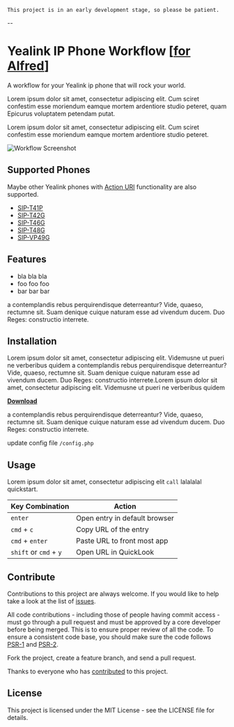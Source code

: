 	This project is in an early development stage, so please be patient.
--
# Yealink IP Phone Workflow [[for Alfred](https://www.alfredapp.com/)]
A workflow for your Yealink ip phone that will rock your world.

Lorem ipsum dolor sit amet, consectetur adipiscing elit. Cum sciret confestim esse moriendum eamque mortem ardentiore studio peteret, quam Epicurus voluptatem petendam putat.

Lorem ipsum dolor sit amet, consectetur adipiscing elit. Cum sciret confestim esse moriendum eamque mortem ardentiore studio peteret. 

![Workflow Screenshot](http://gh01.de/alfred/github/workflow.png)

## Supported Phones

Maybe other Yealink phones with [Action URI](http://www.yealink.ae/assets/V60-Documents/Action-URL-URI.pdf) functionality are also supported.

- [SIP-T41P](http://www.yealink.com/DE/product_info.aspx?ProductsCateID=1035&parentcateid=1396&cateid=1035&BaseInfoCateId=1035&Cate_Id=1035&index=2)
- [SIP-T42G](http://www.yealink.com/DE/product_info.aspx?ProductsCateID=1034&parentcateid=1396&cateid=1034&BaseInfoCateId=1034&Cate_Id=1034&index=2)
- [SIP-T46G](http://www.yealink.com/DE/product_info.aspx?ProductsCateID=1032&parentcateid=1396&cateid=1032&BaseInfoCateId=1032&Cate_Id=1032&index=2)
- [SIP-T48G](http://www.yealink.com/DE/product_info.aspx?ProductsCateID=1217&parentcateid=1396&cateid=1217&BaseInfoCateId=1217&Cate_Id=1217&index=2)
- [SIP-VP49G](http://www.yealink.com/DE/product_info.aspx?ProductsCateID=1408&parentcateid=1396&cateid=1408&BaseInfoCateId=1408&Cate_Id=1408&index=2)

## Features

- bla bla bla
- foo foo foo 
- bar bar bar

a contemplandis rebus perquirendisque deterreantur? Vide, quaeso, rectumne sit. Suam denique cuique naturam esse ad vivendum ducem. Duo Reges: constructio interrete.

## Installation

Lorem ipsum dolor sit amet, consectetur adipiscing elit. Videmusne ut pueri ne verberibus quidem a contemplandis rebus perquirendisque deterreantur? Vide, quaeso, rectumne sit. Suam denique cuique naturam esse ad vivendum ducem. Duo Reges: constructio interrete.Lorem ipsum dolor sit amet, consectetur adipiscing elit. Videmusne ut pueri ne verberibus quidem 

**[Download](https://github.com/andreas-weber/yealink-workflow/zipball/master/)**

a contemplandis rebus perquirendisque deterreantur? Vide, quaeso, rectumne sit. Suam denique cuique naturam esse ad vivendum ducem. Duo Reges: constructio interrete.

update config file `/config.php`

## Usage

Lorem ipsum dolor sit amet, consectetur adipiscing elit `call` lalalalal quickstart.

Key Combination        | Action
---------------------- | ------
`enter`                | Open entry in default browser
`cmd` + `c`            | Copy URL of the entry
`cmd` + `enter`        | Paste URL to front most app
`shift` or `cmd` + `y` | Open URL in QuickLook

## Contribute

Contributions to this project are always welcome. If you would like to help take a look at the list of [issues](https://github.com/andreas-weber/yealink-workflow/issues).

All code contributions - including those of people having commit access - must go through a pull request and must be approved by a core developer before being merged. This is to ensure proper review of all the code. To ensure a consistent code base, you should make sure the code follows [PSR-1](http://www.php-fig.org/psr/psr-1) and [PSR-2](http://www.php-fig.org/psr/psr-2).

Fork the project, create a feature branch, and send a pull request.

Thanks to everyone who has [contributed](https://github.com/andreas-weber/yealink-workflow/graphs/contributors) to this project.

## License

This project is licensed under the MIT License - see the LICENSE file for details.